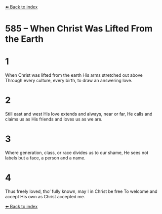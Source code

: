 [⬅️ Back to index](../README.md)

# 585 – When Christ Was Lifted From the Earth


# 1
When Christ was lifted from the earth His arms stretched out above
Through every culture, every birth, to draw an answering love.

# 2
Still east and west His love extends and always, near or far,
He calls and claims us as His friends and loves us as we are.

# 3
Where generation, class, or race divides us to our shame,
He sees not labels but a face, a person and a name.

# 4
Thus freely loved, tho’ fully known, may I in Christ be free
To welcome and accept His own as Christ accepted me.

[⬅️ Back to index](../README.md)
